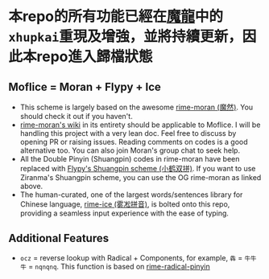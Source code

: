 # 本repo的所有功能已經在[魔龍](https://github.com/jack2game/rime-molong)中的`xhupkai`重現及增強，並將持續更新，因此本repo進入歸檔狀態
## Moflice = Moran + Flypy + Ice
- This scheme is largely based on the awesome [rime-moran (魔然)](https://github.com/ksqsf/rime-moran). You should check it out if you haven't.
- [rime-moran's wiki](https://github.com/ksqsf/rime-moran/wiki) in its entirety should be applicable to Moflice. I will be handling this project with a very lean doc. Feel free to discuss by opening PR or raising issues. Reading comments on codes is a good alternative too. You can also join Moran's group chat to seek help.
- All the Double Pinyin (Shuangpin) codes in rime-moran have been replaced with [Flypy's Shuangpin scheme (小鹤双拼)](https://flypy.cc/#/up). If you want to use Ziranma's Shuangpin scheme, you can use the OG rime-moran as linked above.
- The human-curated, one of the largest words/sentences library for Chinese language, [rime-ice (雾凇拼音)](https://github.com/iDvel/rime-ice), is bolted onto this repo, providing a seamless input experience with the ease of typing.

##  Additional Features
- `ocz` = reverse lookup with Radical + Components, for example, `犇` = `牛牛牛` = `nqnqnq`. This function is based on [rime-radical-pinyin](https://github.com/mirtlecn/rime-radical-pinyin)
